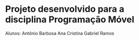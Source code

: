 # Projeto desenvolvido para a disciplina Programação Móvel

Alunos: 
Antônio Barbosa
Ana Cristina 
Gabriel Ramos